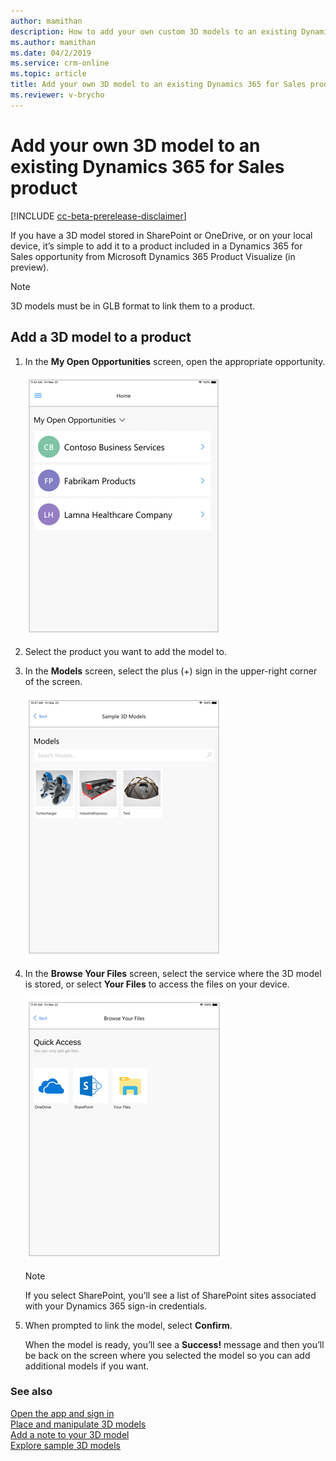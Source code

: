 ```yaml
---
author: mamithan
description: How to add your own custom 3D models to an existing Dynamics 365 for Sales product
ms.author: mamithan
ms.date: 04/2/2019
ms.service: crm-online
ms.topic: article
title: Add your own 3D model to an existing Dynamics 365 for Sales product
ms.reviewer: v-brycho
---
```


# Add your own 3D model to an existing Dynamics 365 for Sales product 

[!INCLUDE [cc-beta-prerelease-disclaimer](../includes/cc-beta-prerelease-disclaimer.md)]

If you have a 3D model stored in SharePoint or OneDrive, or on your local device, it’s simple to add it to a product included in a Dynamics 365 for Sales opportunity from Microsoft Dynamics 365 Product Visualize (in preview).

> [!NOTE]
> 3D models must be in GLB format to link them to a product. 

## Add a 3D model to a product

1.	In the **My Open Opportunities** screen, open the appropriate opportunity. 

    ![My Open Opportunities screen](media/my-open-opportunities.PNG "My Open Opportunities screen")
 
2.	Select the product you want to add the model to. 

3.	In the **Models** screen, select the plus (+) sign in the upper-right corner of the screen.

    ![Models screen](media/3D-models.PNG "Models screen")
 
4.	In the **Browse Your Files** screen, select the service where the 3D model is stored, or select **Your Files** to access the files on your device.

    ![Browse Your Files screen](media/quick-access.PNG "Browse Your Files screen")
 
    > [!NOTE]
    > If you select SharePoint, you’ll see a list of SharePoint sites associated with your Dynamics 365 sign-in credentials. 

5.	When prompted to link the model, select **Confirm**. 
 
    When the model is ready, you’ll see a **Success!** message and then you’ll be back on the screen where you selected the model so you can add additional models if you want.
    
### See also

[Open the app and sign in](sign-in.md)<br>
[Place and manipulate 3D models](manipulate-models.md)<br>
[Add a note to your 3D model](add-note.md)<br>
[Explore sample 3D models](explore-samples.md)
